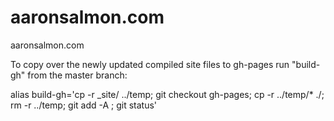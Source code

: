 aaronsalmon.com
===============

aaronsalmon.com


To copy over the newly updated compiled site files to gh-pages run "build-gh" from the master branch:

alias build-gh='cp -r _site/ ../temp; git checkout gh-pages; cp -r ../temp/* ./; rm -r ../temp; git add -A ; git status'
